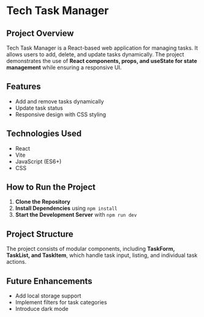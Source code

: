 # Tech Task Manager  

## Project Overview  
Tech Task Manager is a React-based web application for managing tasks. It allows users to add, delete, and update tasks dynamically. The project demonstrates the use of **React components, props, and useState for state management** while ensuring a responsive UI.  

## Features  
- Add and remove tasks dynamically  
- Update task status  
- Responsive design with CSS styling  

## Technologies Used  
- React  
- Vite  
- JavaScript (ES6+)  
- CSS  

## How to Run the Project  
1. **Clone the Repository**  
2. **Install Dependencies** using `npm install`  
3. **Start the Development Server** with `npm run dev`  

## Project Structure  
The project consists of modular components, including **TaskForm, TaskList, and TaskItem**, which handle task input, listing, and individual task actions.  

## Future Enhancements  
- Add local storage support  
- Implement filters for task categories  
- Introduce dark mode  
        

